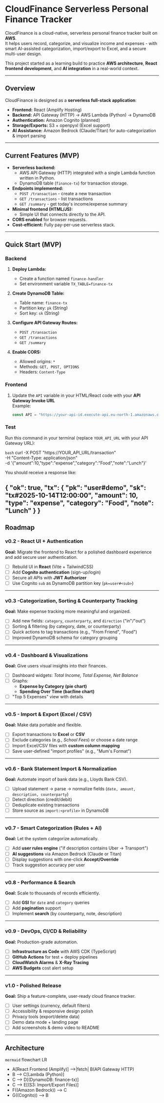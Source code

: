 # CloudFinance  Serverless Personal Finance Tracker

CloudFinance is a cloud-native, serverless personal finance tracker built on **AWS**.  
It helps users record, categorize, and visualize income and expenses - with smart AI-assisted categorization, import/export to Excel, and a secure multi-user design.

This project started as a learning build to practice **AWS architecture**, **React frontend development**, and **AI integration** in a real-world context.

---

##  Overview

CloudFinance is designed as a **serverless full-stack application**:
- **Frontend:** React (Amplify Hosting)
- **Backend:** API Gateway (HTTP) -> AWS Lambda (Python) -> DynamoDB
- **Authentication:** Amazon Cognito (planned)
- **Storage/Exports:** S3 + openpyxl (Excel support)
- **AI Assistance:** Amazon Bedrock (Claude/Titan) for auto-categorization & import parsing

---

##  Current Features (MVP)

- **Serverless backend:**  
  - AWS API Gateway (HTTP) integrated with a single Lambda function written in Python.  
  - DynamoDB table (`finance-tx`) for transaction storage.  
- **Endpoints implemented:**  
  - `POST /transaction` - create a new transaction  
  - `GET /transactions` - list transactions  
  - `GET /summary` - get today's income/expense summary  
- **Minimal frontend (HTML/JS):**  
  - Simple UI that connects directly to the API.  
- **CORS enabled** for browser requests.  
- **Cost-efficient:** Fully pay-per-use serverless stack.

---

## Quick Start (MVP)

### Backend

1. **Deploy Lambda:**
   - Create a function named `finance-handler`
   - Set environment variable `TX_TABLE=finance-tx`

2. **Create DynamoDB Table:**
   - Table name: `finance-tx`
   - Partition key: `pk` (String)
   - Sort key: `sk` (String)

3. **Configure API Gateway Routes:**
   - `POST /transaction`
   - `GET /transactions`
   - `GET /summary`

4. **Enable CORS:**
   - Allowed origins: `*`
   - Methods: `GET, POST, OPTIONS`
   - Headers: `Content-Type`

### Frontend

1. Update the `API` variable in your HTML/React code with your **API Gateway Invoke URL**  
   Example:
   ```js
   const API = "https://your-api-id.execute-api.eu-north-1.amazonaws.com";

### Test

Run this command in your terminal (replace `YOUR_API_URL` with your API Gateway URL):

```bash```
curl -X POST "https://YOUR_API_URL/transaction" \
  -H "Content-Type: application/json" \
  -d '{"amount":10,"type":"expense","category":"Food","note":"Lunch"}'

You should receive a response like:

{
  "ok": true,
  "tx": {
    "pk": "user#demo",
    "sk": "tx#2025-10-14T12:00:00",
    "amount": 10,
    "type": "expense",
    "category": "Food",
    "note": "Lunch"
  }
}
---

## Roadmap

### **v0.2 - React UI + Authentication**
**Goal:** Migrate the frontend to React for a polished dashboard experience and add secure user authentication.

- [ ] Rebuild UI in **React** (Vite + TailwindCSS)
- [ ] Add **Cognito authentication** (sign-up/login)
- [ ] Secure all APIs with **JWT Authorizer**
- [ ] Use Cognito `sub` as DynamoDB partition key (`pk=user#<sub>`)

---

### **v0.3 -Categorization, Sorting & Counterparty Tracking**
**Goal:** Make expense tracking more meaningful and organized.

- [ ] Add new fields: `category`, `counterparty`, and `direction` ("in"/"out")  
- [ ] Sorting & filtering (by category, date, or counterparty)  
- [ ] Quick actions to tag transactions (e.g., "From Friend", "Food")  
- [ ] Improved DynamoDB schema for category grouping

---

### **v0.4 - Dashboard & Visualizations**
**Goal:** Give users visual insights into their finances.

- [ ] Dashboard widgets: *Total Income, Total Expense, Net Balance*  
- [ ] Graphs:
  - **Expense by Category (pie chart)**
  - **Spending Over Time (bar/line chart)**  
- [ ] "Top 5 Expenses" view with details

---

### **v0.5 - Import & Export (Excel / CSV)**
**Goal:** Make data portable and flexible.

- [ ] Export transactions to **Excel** or **CSV**  
- [ ] Exclude categories (e.g., *School Fees*) or choose a date range  
- [ ] Import Excel/CSV files with **custom column mapping**  
- [ ] Save user-defined "import profiles" (e.g., "Mum's Format")  

---

### **v0.6 - Bank Statement Import & Normalization**
**Goal:** Automate import of bank data (e.g., Lloyds Bank CSV).

- [ ] Upload statement -> parse -> normalize fields (`date, amount, description, counterparty`)  
- [ ] Detect direction (credit/debit)  
- [ ] Deduplicate existing transactions  
- [ ] Store source as `import:<profile>` in DynamoDB

---

### **v0.7 - Smart Categorization (Rules + AI)**
**Goal:** Let the system categorize automatically.

- [ ] Add **user rules engine** ("if description contains Uber -> Transport")  
- [ ] **AI suggestions** via Amazon Bedrock (Claude or Titan)  
- [ ] Display suggestions with one-click **Accept/Override**  
- [ ] Track suggestion accuracy per user

---

### **v0.8 - Performance & Search**
**Goal:** Scale to thousands of records efficiently.

- [ ] Add **GSI** for `date` and `category` queries  
- [ ] Add **pagination** support  
- [ ] Implement **search** (by counterparty, note, description)

---

### **v0.9 - DevOps, CI/CD & Reliability**
**Goal:** Production-grade automation.

- [ ] **Infrastructure as Code** with AWS CDK (TypeScript)
- [ ] **GitHub Actions** for test + deploy pipelines
- [ ] **CloudWatch Alarms** & **X-Ray Tracing**
- [ ] **AWS Budgets** cost alert setup

---

### **v1.0 - Polished Release**
**Goal:** Ship a feature-complete, user-ready cloud finance tracker.

- [ ] User settings (currency, default filters)
- [ ] Accessibility & responsive design polish
- [ ] Privacy tools (export/delete data)
- [ ] Demo data mode + landing page
- [ ] Add screenshots & demo video to README

---

##  Architecture

```mermaid```
flowchart LR 
- A[React Frontend (Amplify)] -->|fetch| B(API Gateway HTTP)
- B --> C[Lambda (Python)]
- C --> D[(DynamoDB: finance-tx)]
- C --> E[(S3: Import/Export Files)]
- F((Amazon Bedrock)) --> C
- G((Cognito)) --> B
